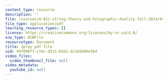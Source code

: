 ```yaml
---
content_type: resource
description: ''
file: /courses/8-821-string-theory-and-holographic-duality-fall-2014/94f00077cfdcd521b561dc2e9200e36d_raP-0nqnF_A.pdf
file_type: application/pdf
learning_resource_types: []
license: https://creativecommons.org/licenses/by-nc-sa/4.0/
ocw_type: OCWFile
resourcetype: Document
title: 3play pdf file
uid: 94f00077-cfdc-d521-b561-dc2e9200e36d
video_files:
  video_thumbnail_file: null
video_metadata:
  youtube_id: null
---
```


